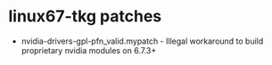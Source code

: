 # linux67-tkg patches

- nvidia-drivers-gpl-pfn_valid.mypatch - Illegal workaround to build proprietary nvidia modules on 6.7.3+
